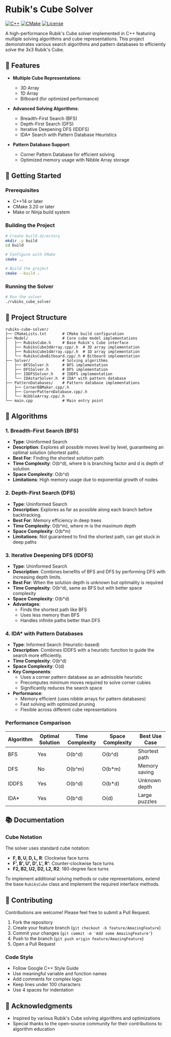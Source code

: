 # Rubik's Cube Solver

[![C++](https://img.shields.io/badge/C++-14%2F17-blue.svg)](https://en.cppreference.com/)
[![CMake](https://img.shields.io/badge/CMake-3.20%2B-brightgreen)](https://cmake.org/)
[![License](https://img.shields.io/badge/License-MIT-orange.svg)](LICENSE)

A high-performance Rubik's Cube solver implemented in C++ featuring multiple solving algorithms and cube representations. This project demonstrates various search algorithms and pattern databases to efficiently solve the 3x3 Rubik's Cube.

## 🎯 Features

- **Multiple Cube Representations**:

  - 3D Array
  - 1D Array
  - Bitboard (for optimized performance)
- **Advanced Solving Algorithms**:

  - Breadth-First Search (BFS)
  - Depth-First Search (DFS)
  - Iterative Deepening DFS (IDDFS)
  - IDA* Search with Pattern Database Heuristics
- **Pattern Database Support**:

  - Corner Pattern Database for efficient solving
  - Optimized memory usage with Nibble Array storage

## 🚀 Getting Started

### Prerequisites

- C++14 or later
- CMake 3.20 or later
- Make or Ninja build system

### Building the Project

```bash
# Create build directory
mkdir -p build
cd build

# Configure with CMake
cmake ..

# Build the project
cmake --build .
```

### Running the Solver

```bash
# Run the solver
./rubiks_cube_solver
```

## 🧩 Project Structure

```
rubiks-cube-solver/
├── CMakeLists.txt       # CMake build configuration
├── Model/               # Core cube model implementations
│   ├── RubiksCube.h     # Base Rubik's Cube interface
│   ├── RubiksCube3dArray.cpp/.h  # 3D array implementation
│   ├── RubiksCube1dArray.cpp/.h  # 1D array implementation
│   └── RubiksCubeBitboard.cpp/.h # Bitboard implementation
├── Solver/              # Solving algorithms
│   ├── BFSSolver.h      # BFS implementation
│   ├── DFSSolver.h      # DFS implementation
│   ├── IDDFSSolver.h    # IDDFS implementation
│   └── IDAstarSolver.h  # IDA* with pattern database
├── PatternDatabases/    # Pattern database implementations
│   ├── CornerDBMaker.cpp/.h
│   ├── CornerPatternDatabase.cpp/.h
│   └── NibbleArray.cpp/.h
└── main.cpp             # Main entry point
```

## 🧠 Algorithms

### 1. Breadth-First Search (BFS)

- **Type**: Uninformed Search
- **Description**: Explores all possible moves level by level, guaranteeing an optimal solution (shortest path).
- **Best For**: Finding the shortest solution path
- **Time Complexity**: O(b^d), where b is branching factor and d is depth of solution
- **Space Complexity**: O(b^d)
- **Limitations**: High memory usage due to exponential growth of nodes

### 2. Depth-First Search (DFS)

- **Type**: Uninformed Search
- **Description**: Explores as far as possible along each branch before backtracking.
- **Best For**: Memory efficiency in deep trees
- **Time Complexity**: O(b^m), where m is the maximum depth
- **Space Complexity**: O(b*m)
- **Limitations**: Not guaranteed to find the shortest path, can get stuck in deep paths

### 3. Iterative Deepening DFS (IDDFS)

- **Type**: Uninformed Search
- **Description**: Combines benefits of BFS and DFS by performing DFS with increasing depth limits.
- **Best For**: When the solution depth is unknown but optimality is required
- **Time Complexity**: O(b^d), same as BFS but with better space complexity
- **Space Complexity**: O(b*d)
- **Advantages**:
  - Finds the shortest path like BFS
  - Uses less memory than BFS
  - Handles infinite paths better than DFS

### 4. IDA* with Pattern Databases

- **Type**: Informed Search (Heuristic-based)
- **Description**: Combines IDDFS with a heuristic function to guide the search more efficiently.
- **Time Complexity**: O(b^d)
- **Space Complexity**: O(d)
- **Key Components**:
  - Uses a corner pattern database as an admissible heuristic
  - Precomputes minimum moves required to solve corner cubies
  - Significantly reduces the search space
- **Performance**:
  - Memory efficient (uses nibble arrays for pattern databases)
  - Fast solving with optimized pruning
  - Flexible across different cube representations

### Performance Comparison

| Algorithm | Optimal Solution | Time Complexity | Space Complexity | Best Use Case |
| --------- | ---------------- | --------------- | ---------------- | ------------- |
| BFS       | Yes              | O(b^d)          | O(b^d)           | Shortest path |
| DFS       | No               | O(b^m)          | O(b*m)           | Memory saving |
| IDDFS     | Yes              | O(b^d)          | O(b*d)           | Unknown depth |
| IDA*      | Yes              | O(b^d)          | O(d)             | Large puzzles |

## 📚 Documentation

### Cube Notation

The solver uses standard cube notation:

- **F, B, U, D, L, R**: Clockwise face turns
- **F', B', U', D', L', R'**: Counter-clockwise face turns
- **F2, B2, U2, D2, L2, R2**: 180-degree face turns

To implement additional solving methods or cube representations, extend the base `RubiksCube` class and implement the required interface methods.

## 🤝 Contributing

Contributions are welcome! Please feel free to submit a Pull Request.

1. Fork the repository
2. Create your feature branch (`git checkout -b feature/AmazingFeature`)
3. Commit your changes (`git commit -m 'Add some AmazingFeature'`)
4. Push to the branch (`git push origin feature/AmazingFeature`)
5. Open a Pull Request

### Code Style

- Follow Google C++ Style Guide
- Use meaningful variable and function names
- Add comments for complex logic
- Keep lines under 100 characters
- Use 4 spaces for indentation

## 🙏 Acknowledgments

- Inspired by various Rubik's Cube solving algorithms and optimizations
- Special thanks to the open-source community for their contributions to algorithm education
